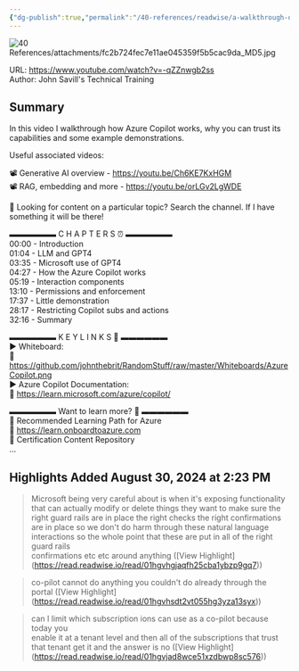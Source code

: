 ```yaml
---
{"dg-publish":true,"permalink":"/40-references/readwise/a-walkthrough-of-azure-copilot-what-it-is-how-it-works/","tags":["rw/articles"]}
---
```



![40 References/attachments/fc2b724fec7e11ae045359f5b5cac9da_MD5.jpg](/img/user/40%20References/attachments/fc2b724fec7e11ae045359f5b5cac9da_MD5.jpg)

  

URL: <https://www.youtube.com/watch?v=-qZZnwgb2ss>  
Author: John Savill's Technical Training

## Summary

In this video I walkthrough how Azure Copilot works, why you can trust its capabilities and some example demonstrations.

Useful associated videos:

📽️ Generative AI overview - <https://youtu.be/Ch6KE7KxHGM>  
📽️ RAG, embedding and more - <https://youtu.be/orLGv2LgWDE>

🔎 Looking for content on a particular topic? Search the channel. If I have something it will be there!

▬▬▬▬▬▬ C H A P T E R S ⏰ ▬▬▬▬▬▬  
00:00 - Introduction  
01:04 - LLM and GPT4  
03:35 - Microsoft use of GPT4  
04:27 - How the Azure Copilot works  
05:19 - Interaction components  
13:10 - Permissions and enforcement  
17:37 - Little demonstration  
28:17 - Restricting Copilot subs and actions  
32:16 - Summary

▬▬▬▬▬▬ K E Y L I N K S 🔗 ▬▬▬▬▬▬  
► Whiteboard:  
🔗 <https://github.com/johnthebrit/RandomStuff/raw/master/Whiteboards/AzureCopilot.png>  
► Azure Copilot Documentation:  
🔗 <https://learn.microsoft.com/azure/copilot/>

▬▬▬▬▬▬ Want to learn more? 🚀 ▬▬▬▬▬▬  
📖 Recommended Learning Path for Azure  
🔗 <https://learn.onboardtoazure.com>  
🥇 Certification Content Repository  
...

## Highlights Added August 30, 2024 at 2:23 PM

> Microsoft being very careful about is when it's exposing functionality that can actually modify or delete things they want to make sure the right guard rails are in place the right checks the right confirmations are in place so we don't do harm through these natural language interactions so the whole point that these are put in all of the right guard rails  
> confirmations etc etc around anything ([View Highlight] (<https://read.readwise.io/read/01hgvhgjaqfh25cba1ybzp9gq7>))

> co-pilot cannot do anything you couldn't do already through the portal ([View Highlight] (<https://read.readwise.io/read/01hgvhsdt2vt055hg3yza13syx>))

> can I limit which subscription ions can use as a co-pilot because today you  
> enable it at a tenant level and then all of the subscriptions that trust that tenant get it and the answer is no ([View Highlight] (<https://read.readwise.io/read/01hgvjad8wce51xzdbwp8sc576>))
